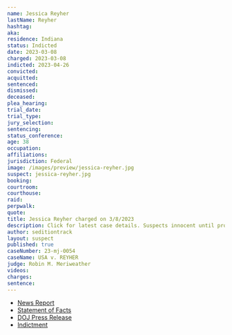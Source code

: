 ```yaml
---
name: Jessica Reyher
lastName: Reyher
hashtag:
aka:
residence: Indiana
status: Indicted
date: 2023-03-08
charged: 2023-03-08
indicted: 2023-04-26
convicted:
acquitted:
sentenced:
dismissed:
deceased:
plea_hearing:
trial_date:
trial_type:
jury_selection:
sentencing:
status_conference:
age: 38
occupation:
affiliations:
jurisdiction: Federal
image: /images/preview/jessica-reyher.jpg
suspect: jessica-reyher.jpg
booking:
courtroom:
courthouse:
raid:
perpwalk:
quote:
title: Jessica Reyher charged on 3/8/2023
description: Click for latest case details. Suspects innocent until proven guilty.
author: seditiontrack
layout: suspect
published: true
caseNumber: 23-mj-0054
caseName: USA v. REYHER
judge: Robin M. Meriweather
videos:
charges:
sentence:
---
```


- [News Report](https://fox59.com/indiana-news/brownsburg-couple-arrested-for-taking-part-in-jan-6-u-s-capitol-riot/)
- [Statement of Facts](https://www.justice.gov/usao-dc/press-release/file/1574611/download)
- [DOJ Press Release](https://www.justice.gov/usao-dc/pr/indiana-couple-arrested-actions-lower-west-terrace-during-jan-6-capitol-breach)
- [Indictment](https://storage.courtlistener.com/recap/gov.uscourts.dcd.254631/gov.uscourts.dcd.254631.41.0_1.pdf)
